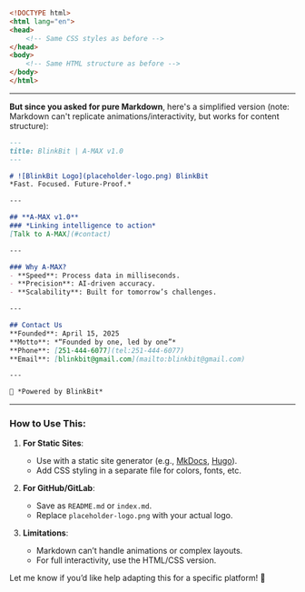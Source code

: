 ```html
<!DOCTYPE html>
<html lang="en">
<head>
    <!-- Same CSS styles as before -->
</head>
<body>
    <!-- Same HTML structure as before -->
</body>
</html>
```

---

**But since you asked for pure Markdown**, here's a simplified version (note: Markdown can't replicate animations/interactivity, but works for content structure):

```markdown
---
title: BlinkBit | A-MAX v1.0
---

# ![BlinkBit Logo](placeholder-logo.png) BlinkBit  
*Fast. Focused. Future-Proof.*

---

## **A-MAX v1.0**  
### *Linking intelligence to action*  
[Talk to A-MAX](#contact)  

---

### Why A-MAX?  
- **Speed**: Process data in milliseconds.  
- **Precision**: AI-driven accuracy.  
- **Scalability**: Built for tomorrow’s challenges.  

---

## Contact Us  
**Founded**: April 15, 2025  
**Motto**: *“Founded by one, led by one”*  
**Phone**: [251-444-6077](tel:251-444-6077)  
**Email**: [blinkbit@gmail.com](mailto:blinkbit@gmail.com)  

---

🚀 *Powered by BlinkBit*
```

---

### How to Use This:  
1. **For Static Sites**:  
   - Use with a static site generator (e.g., [MkDocs](https://www.mkdocs.org/), [Hugo](https://gohugo.io/)).  
   - Add CSS styling in a separate file for colors, fonts, etc.  

2. **For GitHub/GitLab**:  
   - Save as `README.md` or `index.md`.  
   - Replace `placeholder-logo.png` with your actual logo.  

3. **Limitations**:  
   - Markdown can’t handle animations or complex layouts.  
   - For full interactivity, use the HTML/CSS version.  

Let me know if you’d like help adapting this for a specific platform! 📄
